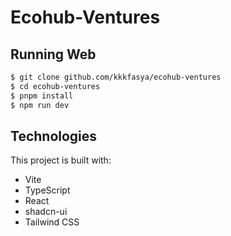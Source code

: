 # Ecohub-Ventures

## Running Web
```sh
$ git clone github.com/kkkfasya/ecohub-ventures
$ cd ecohub-ventures
$ pnpm install
$ npm run dev
```
## Technologies
This project is built with:
- Vite
- TypeScript
- React
- shadcn-ui
- Tailwind CSS
